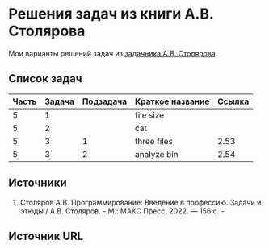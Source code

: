 # Решения задач из книги А.В. Столярова

Мои варианты решений задач из [задачника А.В. Столярова][1].

## Список задач

| Часть | Задача | Подзадача | Краткое название | Ссылка |
|-------|--------|-----------|------------------|--------|
| 5     | 1      |           | file size        |        |
| 5     | 2      |           | cat              |        |
| 5     | 3      | 1         | three files      | 2.53   |
| 5     | 3      | 2         | analyze bin      | 2.54   |

## Источники

1. Столяров А.В. Программирование: Введение в профессию. Задачи и этюды / 
А.В. Столяров. - М.: МАКС Пресс, 2022. — 156 c. - 

## Источник URL
[1]: http://stolyarov.info/books/programming_intro/taskbook
